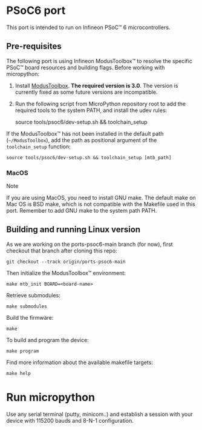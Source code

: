# PSoC6 port

This port is intended to run on Infineon PSoC™ 6 microcontrollers.

## Pre-requisites
 
The following port is using Infineon ModusToolbox™ to resolve the specific PSoC™ board resources and building flags. Before working with micropython:

1. Install [ModusToolbox](https://softwaretools.infineon.com/tools/com.ifx.tb.tool.modustoolbox). **The required version is 3.0**. The version is currently fixed as some future versions are incompatible.

2. Run the following script from MicroPython repository root to add the required tools to the system PATH, and install the udev rules:

    source tools/psoc6/dev-setup.sh && toolchain_setup

If the ModusToolbox™ has not been installed in the default path (`~/ModusToolbox`), add the path as positional argument of the `toolchain_setup` function:

    source tools/psoc6/dev-setup.sh && toolchain_setup [mtb_path]

### MacOS

> [!NOTE]  
> If you are using MacOS, you need to install GNU make. The default make on Mac OS is BSD make, which is not compatible with the Makefile used in this port. Remember to add GNU make to the system path PATH.

## Building and running Linux version

As we are working on the ports-psoc6-main branch (for now), first checkout that branch after cloning this repo:

    git checkout --track origin/ports-psoc6-main

Then initialize the ModusToolbox™ environment: 

    make mtb_init BOARD=<board-name>

Retrieve submodules:

    make submodules
    
Build the firmware:

    make 

To build and program the device:

    make program

Find more information about the available makefile targets:

    make help


# Run micropython

Use any serial terminal (putty, minicom..) and establish a session with your device with 115200 bauds and 8-N-1 configuration. 

